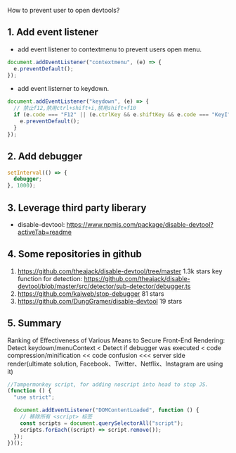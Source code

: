 How to prevent user to open devtools?

## 1. Add event listener

- add event listener to contextmenu to prevent users open menu.

```javascript
document.addEventListener("contextmenu", (e) => {
  e.preventDefault();
});
```

- add event listerner to keydown.

```javascript
document.addEventListener("keydown", (e) => {
  // 禁止f12,禁用ctrl+shift+i,禁用shift+f10
  if (e.code === "F12" || (e.ctrlKey && e.shiftKey && e.code === "KeyI") || (e.shiftKey && e.code === "F10")) {
    e.preventDefault();
  }
});
```

## 2. Add debugger

```javascript
setInterval(() => {
  debugger;
}, 1000);
```

## 3. Leverage third party liberary

- disable-devtool: https://www.npmjs.com/package/disable-devtool?activeTab=readme

## 4. Some repositories in github

1. https://github.com/theajack/disable-devtool/tree/master 1.3k stars
   key function for detection: https://github.com/theajack/disable-devtool/blob/master/src/detector/sub-detector/debugger.ts
2. https://github.com/kajweb/stop-debugger 81 stars
3. https://github.com/DungGramer/disable-devtool 19 stars

## 5. Summary

Ranking of Effectiveness of Various Means to Secure Front-End Rendering:  
Detect keydown/menuContext < Detect if debugger was executed < code compression/minification << code confusion <<< server side render(ultimate solution, Facebook、Twitter、Netflix、Instagram are using it)

```javascript
//Tampermonkey script, for adding noscript into head to stop JS.
(function () {
  "use strict";

  document.addEventListener("DOMContentLoaded", function () {
    // 移除所有 <script> 标签
    const scripts = document.querySelectorAll("script");
    scripts.forEach((script) => script.remove());
  });
})();
```
